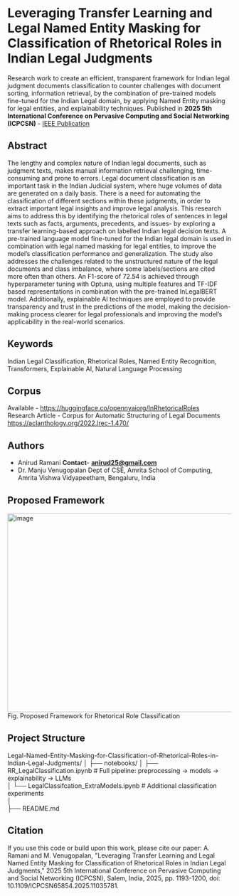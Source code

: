 # Leveraging Transfer Learning and Legal Named Entity Masking for Classification of Rhetorical Roles in Indian Legal Judgments 
Research work to create an efficient, transparent framework for Indian legal judgment documents classification to counter challenges with document sorting, information retrieval, by the combination of pre-trained models fine-tuned for the Indian Legal domain, by applying Named Entity masking for legal entities, and explainability techniques. 
Published in **2025 5th International Conference on Pervasive Computing and Social Networking (ICPCSN)** - [IEEE Publication](https://ieeexplore.ieee.org/document/11035781)

## Abstract
The lengthy and complex nature of Indian legal documents, such as judgment texts, makes manual information retrieval challenging, time-consuming and prone to errors. Legal document classification is an important task in the Indian Judicial system, where huge volumes of data are generated on a daily basis. There is a need for automating the classification of different sections within these judgments, in order to extract important legal insights and improve legal analysis. This research aims to address this by identifying the rhetorical roles of sentences in legal texts such as facts, arguments, precedents, and issues- by exploring a transfer learning-based approach on labelled Indian legal decision texts. A pre-trained language model fine-tuned for the Indian legal domain is used in combination with legal named masking for legal entities, to improve the model’s classification performance and generalization. The study also addresses the challenges related to the unstructured nature of the legal documents and class imbalance, where some labels/sections are cited more often than others. An F1-score of 72.54 is achieved through hyperparameter tuning with Optuna, using multiple features and TF-IDF based representations in combination with the pre-trained InLegalBERT model. Additionally, explainable AI techniques are employed to provide transparency and trust in the predictions of the model, making the decision-making process clearer for legal professionals and improving the model’s applicability in the real-world scenarios.

## Keywords
Indian Legal Classification, Rhetorical Roles, Named Entity Recognition, Transformers, Explainable AI, Natural Language Processing

## Corpus
  Available - https://huggingface.co/opennyaiorg/InRhetoricalRoles  
  Research Article - Corpus for Automatic Structuring of Legal Documents https://aclanthology.org/2022.lrec-1.470/  

## Authors
- Anirud Ramani **Contact**- **anirud25@gmail.com**
- Dr. Manju Venugopalan
Dept of CSE, Amrita School of Computing, Amrita Vishwa Vidyapeetham, Bengaluru, India

## Proposed Framework
<img width="1055" height="447" alt="image" src="https://github.com/user-attachments/assets/47bbcca6-f088-40a3-ac31-cec50bf6d6fd" />
Fig. Proposed Framework for Rhetorical Role Classification

## Project Structure
Legal-Named-Entity-Masking-for-Classification-of-Rhetorical-Roles-in-Indian-Legal-Judgments/
│
├── notebooks/
│   ├── RR_LegalClassification.ipynb               # Full pipeline: preprocessing → models → explainability → LLMs  
│   └── LegalClassifcation_ExtraModels.ipynb       # Additional classification experiments  
│  
├── README.md
  

## Citation
If you use this code or build upon this work, please cite our paper:
A. Ramani and M. Venugopalan, "Leveraging Transfer Learning and Legal Named Entity Masking for Classification of Rhetorical Roles in Indian Legal Judgments," 2025 5th International Conference on Pervasive Computing and Social Networking (ICPCSN), Salem, India, 2025, pp. 1193-1200, doi: 10.1109/ICPCSN65854.2025.11035781.



